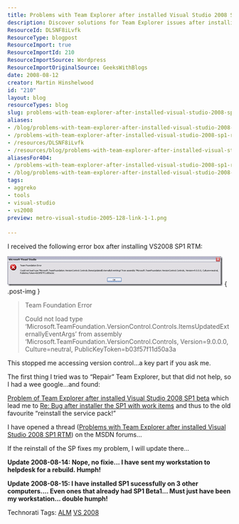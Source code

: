 ```yaml
---
title: Problems with Team Explorer after installed Visual Studio 2008 SP1 RTM
description: Discover solutions for Team Explorer issues after installing Visual Studio 2008 SP1 RTM. Troubleshoot effectively and regain access to version control!
ResourceId: DLSNF8iLvfk
ResourceType: blogpost
ResourceImport: true
ResourceImportId: 210
ResourceImportSource: Wordpress
ResourceImportOriginalSource: GeeksWithBlogs
date: 2008-08-12
creator: Martin Hinshelwood
id: "210"
layout: blog
resourceTypes: blog
slug: problems-with-team-explorer-after-installed-visual-studio-2008-sp1-rtm
aliases:
- /blog/problems-with-team-explorer-after-installed-visual-studio-2008-sp1-rtm
- /problems-with-team-explorer-after-installed-visual-studio-2008-sp1-rtm
- /resources/DLSNF8iLvfk
- /resources/blog/problems-with-team-explorer-after-installed-visual-studio-2008-sp1-rtm
aliasesFor404:
- /problems-with-team-explorer-after-installed-visual-studio-2008-sp1-rtm
- /blog/problems-with-team-explorer-after-installed-visual-studio-2008-sp1-rtm
tags:
- aggreko
- tools
- visual-studio
- vs2008
preview: metro-visual-studio-2005-128-link-1-1.png

---
```

I received the following error box after installing VS2008 SP1 RTM:

[![image](images/ProblemswithTeamExplorerafterinstalledVi_E82C-image_thumb-2-2.png)](http://blog.hinshelwood.com/files/2011/05/GWB-WindowsLiveWriter-ProblemswithTeamExplorerafterinstalledVi_E82C-image_2.png)
{ .post-img }

> Team Foundation Error
>
> Could not load type ‘Microsoft.TeamFoundation.VersionControl.Controls.ItemsUpdatedExternallyEventArgs’ from assembly ‘Microsoft.TeamFoundation.VersionControl.Controls, Version=9.0.0.0, Culture=neutral, PublicKeyToken=b03f57f11d50a3a

This stopped me accessing version control…a key part if you ask me.

The first thing I tried was to “Repair” Team Explorer, but that did not help, so I had a wee google…and found:

[Problem of Team Explorer after installed Visual Studio 2008 SP1 beta](http://dotnet.robertmao.com/2008/05/27/problem-of-team-explorer-after-installed-visual-studio-2008-sp1-beta/) which lead me to [Re: Bug after installer the SP1 with work items](http://forums.microsoft.com/msdn/ShowPost.aspx?PostID=3380330&SiteID=1) and thus to the old favourite “reinstall the service pack!”

I have opened a thread ([Problems with Team Explorer after installed Visual Studio 2008 SP1 RTM](http://forums.microsoft.com/msdn/ShowPost.aspx?PostID=3736501&SiteID=1)) on the MSDN forums…

If the reinstall of the SP fixes my problem, I will update there…

**Update 2008-08-14: Nope, no fixie... I have sent my workstation to helpdesk for a rebuild. Humph!**

**Update 2008-08-15: I have installed SP1 sucessfully on 3 other computers.... Even ones that already had SP1 Beta1... Must just have been my workstation... double humph!**

Technorati Tags: [ALM](http://technorati.com/tags/ALM) [VS 2008](http://technorati.com/tags/VS+2008)
